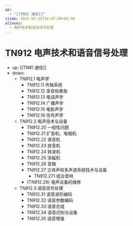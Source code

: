 ```yaml
---
up:
  - "[[TN91 通信]]"
ctime: 2025-03-25T10:47:49+08:00
aliases:
  - 电声技术和语音信号处理
---
```


# TN912 电声技术和语音信号处理

- up: [[TN91 通信]]
- down:	
	- TN912.1 电声学
		- TN912.11 传输系统
		- TN912.12 录音和重放
		- TN912.13 电话声学
		- TN912.14 广播声学
		- TN912.15 电影声学
		- TN912.16 信号声学
	- TN912.2 电声技术与设备
		- TN912.20 一般性问题
		- TN912.21 扩音机、电唱机
		- TN912.22 录音机
		- TN912.23 放音机
		- TN912.24 转录机
		- TN912.25 涂磁机
		- TN912.26 音箱
		- TN912.27 立体声和多声道系统技术与设备
			- TN912.271 组合音响
		- {TN912.29} 电声设备的维修
	- TN912.3 语音信号处理
		- TN912.31 语音波形编码
		- TN912.32 语音参数编码
		- TN912.33 语音合成
		- TN912.34 语音识别与设备
		- TN912.35 语音增强
	
